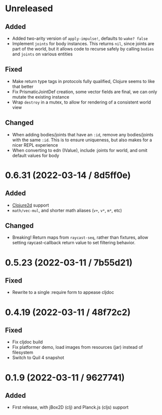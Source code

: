 # Unreleased

## Added

- Added two-arity version of `apply-impulse!`, defaults to `wake? false`
- Implement `joints` for body instances. This returns `nil`, since joints are
  part of the world, but it allows code to recurse safely by calling `bodies`
  and `joints` on various entities

## Fixed

- Make return type tags in protocols fully qualified, Clojure seems to like that
  better
- Fix PrismaticJointDef creation, some vector fields are final, we can only
  mutate the existing instance
- Wrap `destroy` in a mutex, to allow for rendering of a consistent world view

## Changed

- When adding bodies/joints that have an `:id`, remove any bodies/joints with
  the same `:id`. This is to ensure uniqueness, but also makes for a nicer REPL
  experience
- When converting to edn (IValue), include :joints for world, and omit default
  values for body

# 0.6.31 (2022-03-14 / 8d5ff0e)

## Added

- [Clojure2d](https://github.com/Clojure2D/clojure2d) support
- `math/vec-mul`, and shorter math aliases (`v+`, `v*`, `m*`, etc)

## Changed

- Breaking! Return maps from `raycast-seq`, rather than fixtures, allow setting
  raycast-callback return value to set filtering behavior.

# 0.5.23 (2022-03-11 / 7b55d21)

## Fixed

- Rewrite to a single :require form to appease cljdoc

# 0.4.19 (2022-03-11 / 48f72c2)

## Fixed

- Fix cljdoc build
- Fix platformer demo, load images from resources (jar) instead of filesystem
- Switch to Quil 4 snapshot

# 0.1.9 (2022-03-11 / 9627741)

## Added

- First release, with jBox2D (clj) and Planck.js (cljs) support